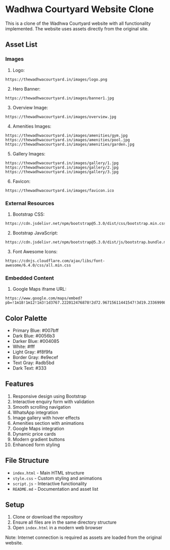 # Wadhwa Courtyard Website Clone

This is a clone of the Wadhwa Courtyard website with all functionality implemented. The website uses assets directly from the original site.

## Asset List

### Images

1. Logo:
```
https://thewadhwacourtyard.in/images/logo.png
```

2. Hero Banner:
```
https://thewadhwacourtyard.in/images/banner1.jpg
```

3. Overview Image:
```
https://thewadhwacourtyard.in/images/overview.jpg
```

4. Amenities Images:
```
https://thewadhwacourtyard.in/images/amenities/gym.jpg
https://thewadhwacourtyard.in/images/amenities/pool.jpg
https://thewadhwacourtyard.in/images/amenities/garden.jpg
```

5. Gallery Images:
```
https://thewadhwacourtyard.in/images/gallery/1.jpg
https://thewadhwacourtyard.in/images/gallery/2.jpg
https://thewadhwacourtyard.in/images/gallery/3.jpg
```

6. Favicon:
```
https://thewadhwacourtyard.in/images/favicon.ico
```

### External Resources

1. Bootstrap CSS:
```
https://cdn.jsdelivr.net/npm/bootstrap@5.3.0/dist/css/bootstrap.min.css
```

2. Bootstrap JavaScript:
```
https://cdn.jsdelivr.net/npm/bootstrap@5.3.0/dist/js/bootstrap.bundle.min.js
```

3. Font Awesome Icons:
```
https://cdnjs.cloudflare.com/ajax/libs/font-awesome/6.4.0/css/all.min.css
```

### Embedded Content

1. Google Maps iframe URL:
```
https://www.google.com/maps/embed?pb=!1m18!1m12!1m3!1d3767.222012476878!2d72.96715611441547!3d19.233699986993895!2m3!1f0!2f0!3f0!3m2!1i1024!2i768!4f13.1!3m3!1m2!1s0x3be7b9b7bfffff95%3A0x7b5396de2348c397!2sThe%20Wadhwa%20Courtyard!5e0!3m2!1sen!2sin!4v1625647416251!5m2!1sen!2sin
```

## Color Palette

- Primary Blue: #007bff
- Dark Blue: #0056b3
- Darker Blue: #004085
- White: #fff
- Light Gray: #f8f9fa
- Border Gray: #e9ecef
- Text Gray: #adb5bd
- Dark Text: #333

## Features

1. Responsive design using Bootstrap
2. Interactive enquiry form with validation
3. Smooth scrolling navigation
4. WhatsApp integration
5. Image gallery with hover effects
6. Amenities section with animations
7. Google Maps integration
8. Dynamic price cards
9. Modern gradient buttons
10. Enhanced form styling

## File Structure

- `index.html` - Main HTML structure
- `style.css` - Custom styling and animations
- `script.js` - Interactive functionality
- `README.md` - Documentation and asset list

## Setup

1. Clone or download the repository
2. Ensure all files are in the same directory structure
3. Open `index.html` in a modern web browser

Note: Internet connection is required as assets are loaded from the original website.
